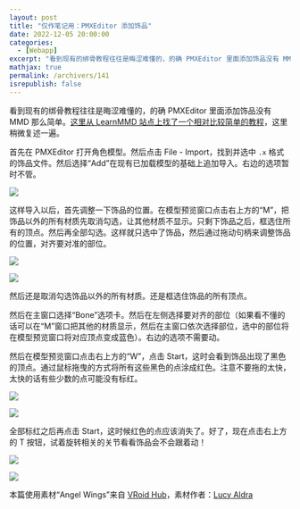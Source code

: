 ```yaml
---
layout: post
title: "仅作笔记用：PMXEditor 添加饰品"
date: 2022-12-05 20:00:00
categories: 
  - [Webapp]
excerpt: "看到现有的绑骨教程往往是晦涩难懂的，的确 PMXEditor 里面添加饰品没有 MMD 那么简单。这里从 LearnMMD 站点上找了一个相对比较简单的教程，这里稍微复述一遍。"
mathjax: true
permalink: /archivers/141
isrepublish: false
---
```


看到现有的绑骨教程往往是晦涩难懂的，的确 PMXEditor 里面添加饰品没有 MMD 那么简单。[这里从 LearnMMD 站点上找了一个相对比较简单的教程](https://learnmmd.com/http:/learnmmd.com/attach-an-item-or-accessory-to-a-bone-in-pmdeditor-weighting-in-mmd/)，这里稍微复述一遍。

首先在 PMXEditor 打开角色模型。然后点击 File - Import，找到并选中 ```.x``` 格式的饰品文件。然后选择“Add”在现有已加载模型的基础上追加导入。右边的选项暂时不管。

![](https://images.weserv.nl/?url=https://img-blog.csdnimg.cn/968991f0c2ef4ac68d97992fc8cb070b.png)

这样导入以后，首先调整一下饰品的位置。在模型预览窗口点击右上方的“M”，把饰品以外的所有材质先取消勾选，让其他材质不显示。只剩下饰品之后，框选住所有的顶点。然后再全部勾选。这样就只选中了饰品，然后通过拖动句柄来调整饰品的位置，对齐要对准的部位。

![](https://images.weserv.nl/?url=https://img-blog.csdnimg.cn/0d7ee194c9a043679192d1cebff8c483.png)

![](https://images.weserv.nl/?url=https://img-blog.csdnimg.cn/b0fb959e95d34576b0b4f04d03121a0b.png)

然后还是取消勾选饰品以外的所有材质。还是框选住饰品的所有顶点。

然后在主窗口选择“Bone”选项卡。然后在左侧选择要对齐的部位（如果看不懂的话可以在“M”窗口把其他的材质显示，然后在主窗口依次选择部位，选中的部位将在模型预览窗口将对应顶点变成蓝色）。右边的选项不需要动。

然后在模型预览窗口点击右上方的“W”，点击 Start，这时会看到饰品出现了黑色的顶点。通过鼠标拖曳的方式将所有这些黑色的点涂成红色。注意不要拖的太快，太快的话有些少数的点可能没有标红。

![](https://images.weserv.nl/?url=https://img-blog.csdnimg.cn/17e054daa4924a52bd17928df6b59d7d.png)

![](https://images.weserv.nl/?url=https://img-blog.csdnimg.cn/0f6ea49059d541bc96f62fab576ea3bb.png)

全部标红之后再点击 Start，这时候红色的点应该消失了。好了，现在点击右上方的 T 按钮，试着旋转相关的关节看看饰品会不会跟着动！

![](https://images.weserv.nl/?url=https://img-blog.csdnimg.cn/303addee59b84787a1d68687cf5b6848.png)

![](https://images.weserv.nl/?url=https://img-blog.csdnimg.cn/5ffe2a33a5c245938de2e4d19ef2f95e.png)

本篇使用素材“Angel Wings”来自 [VRoid Hub](https://hub.vroid.com/en/characters/555104576816800556/models/6086027198880580229)，素材作者：[Lucy Aldra](https://hub.vroid.com/en/users/62909993)
